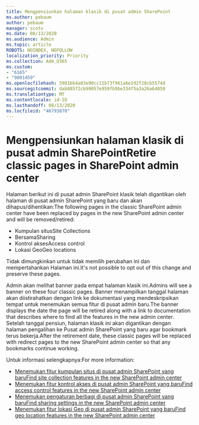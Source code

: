 ```yaml
---
title: Mengpensiunkan halaman klasik di pusat admin SharePoint
ms.author: pebaum
author: pebaum
manager: scotv
ms.date: 08/13/2020
ms.audience: Admin
ms.topic: article
ROBOTS: NOINDEX, NOFOLLOW
localization_priority: Priority
ms.collection: Adm_O365
ms.custom:
- "6165"
- "9001459"
ms.openlocfilehash: 5981bb4a83e90cc11b73f961a6e2d2f28cb5574d
ms.sourcegitcommit: dab885f2cb99057e959fb9be334f5a3a26a64058
ms.translationtype: MT
ms.contentlocale: id-ID
ms.lasthandoff: 08/13/2020
ms.locfileid: "46793870"
---
```

# <a name="retire-classic-pages-in-sharepoint-admin-center"></a><span data-ttu-id="88fb3-102">Mengpensiunkan halaman klasik di pusat admin SharePoint</span><span class="sxs-lookup"><span data-stu-id="88fb3-102">Retire classic pages in SharePoint admin center</span></span>

<span data-ttu-id="88fb3-103">Halaman berikut ini di pusat admin SharePoint klasik telah digantikan oleh halaman di pusat admin SharePoint yang baru dan akan dihapus/dihentikan:</span><span class="sxs-lookup"><span data-stu-id="88fb3-103">The following pages in the classic SharePoint admin center have been replaced by pages in the new SharePoint admin center and will be removed/retired:</span></span> 

- <span data-ttu-id="88fb3-104">Kumpulan situs</span><span class="sxs-lookup"><span data-stu-id="88fb3-104">Site Collections</span></span> 
- <span data-ttu-id="88fb3-105">Bersama</span><span class="sxs-lookup"><span data-stu-id="88fb3-105">Sharing</span></span>
- <span data-ttu-id="88fb3-106">Kontrol akses</span><span class="sxs-lookup"><span data-stu-id="88fb3-106">Access control</span></span>
- <span data-ttu-id="88fb3-107">Lokasi Geo</span><span class="sxs-lookup"><span data-stu-id="88fb3-107">Geo locations</span></span>

<span data-ttu-id="88fb3-108">Tidak dimungkinkan untuk tidak memilih perubahan ini dan mempertahankan Halaman ini.</span><span class="sxs-lookup"><span data-stu-id="88fb3-108">It's not possible to opt out of this change and preserve these pages.</span></span>

<span data-ttu-id="88fb3-109">Admin akan melihat banner pada empat halaman klasik ini.</span><span class="sxs-lookup"><span data-stu-id="88fb3-109">Admins will see a banner on these four classic pages.</span></span> <span data-ttu-id="88fb3-110">Banner menampilkan tanggal halaman akan diistirahatkan dengan link ke dokumentasi yang mendeskripsikan tempat untuk menemukan semua fitur di pusat admin baru.</span><span class="sxs-lookup"><span data-stu-id="88fb3-110">The banner displays the date the page will be retired along with a link to documentation that describes where to find all the features in the new admin center.</span></span> <span data-ttu-id="88fb3-111">Setelah tanggal pensiun, halaman klasik ini akan digantikan dengan halaman pengalihan ke Pusat admin SharePoint yang baru agar bookmark terus bekerja.</span><span class="sxs-lookup"><span data-stu-id="88fb3-111">After the retirement date, these classic pages will be replaced with redirect pages to the new SharePoint admin center so that any bookmarks continue working.</span></span>
  
<span data-ttu-id="88fb3-112">Untuk informasi selengkapnya:</span><span class="sxs-lookup"><span data-stu-id="88fb3-112">For more information:</span></span>

- [<span data-ttu-id="88fb3-113">Menemukan fitur kumpulan situs di pusat admin SharePoint yang baru</span><span class="sxs-lookup"><span data-stu-id="88fb3-113">Find site collection features in the new SharePoint admin center</span></span>](https://docs.microsoft.com/sharepoint/site-collections-page)
- [<span data-ttu-id="88fb3-114">Menemukan fitur kontrol akses di pusat admin SharePoint yang baru</span><span class="sxs-lookup"><span data-stu-id="88fb3-114">Find access control features in the new SharePoint admin center</span></span>](https://docs.microsoft.com/sharepoint/control-access)
- [<span data-ttu-id="88fb3-115">Menemukan pengaturan berbagi di pusat admin SharePoint yang baru</span><span class="sxs-lookup"><span data-stu-id="88fb3-115">Find sharing settings in the new SharePoint admin center</span></span>](https://docs.microsoft.com/sharepoint/sharing-settings)
- [<span data-ttu-id="88fb3-116">Menemukan fitur lokasi Geo di pusat admin SharePoint yang baru</span><span class="sxs-lookup"><span data-stu-id="88fb3-116">Find geo location features in the new SharePoint admin center</span></span>](https://docs.microsoft.com/sharepoint/manage-geo-locations)